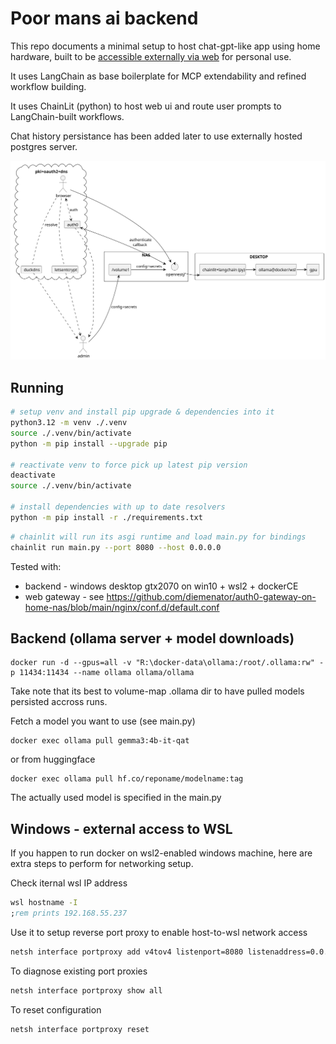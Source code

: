 # Poor mans ai backend

This repo documents a minimal setup to host chat-gpt-like app using home hardware, built to be [accessible externally via web](https://github.com/diemenator/auth0-gateway-on-home-nas) for personal use.

It uses LangChain as base boilerplate for MCP extendability and refined workflow building.

It uses ChainLit (python) to host web ui and route user prompts to LangChain-built workflows.

Chat history persistance has been added later to use externally hosted postgres server.

![setup.puml.svg](setup.puml.svg)

## Running

```bash
# setup venv and install pip upgrade & dependencies into it
python3.12 -m venv ./.venv
source ./.venv/bin/activate
python -m pip install --upgrade pip

# reactivate venv to force pick up latest pip version
deactivate
source ./.venv/bin/activate

# install dependencies with up to date resolvers
python -m pip install -r ./requirements.txt
```

```bash
# chainlit will run its asgi runtime and load main.py for bindings
chainlit run main.py --port 8080 --host 0.0.0.0
```

Tested with:
- backend - windows desktop gtx2070 on win10 + wsl2 + dockerCE
- web gateway - see https://github.com/diemenator/auth0-gateway-on-home-nas/blob/main/nginx/conf.d/default.conf

## Backend (ollama server + model downloads)

```
docker run -d --gpus=all -v "R:\docker-data\ollama:/root/.ollama:rw" -p 11434:11434 --name ollama ollama/ollama
```

Take note that its best to volume-map .ollama dir to have pulled models persisted accross runs.

Fetch a model you want to use (see main.py)

```
docker exec ollama pull gemma3:4b-it-qat
```

or from huggingface

```
docker exec ollama pull hf.co/reponame/modelname:tag
```

The actually used model is specified in the main.py

## Windows - external access to WSL 

If you happen to run docker on wsl2-enabled windows machine, here are extra steps to perform for networking setup.

Check iternal wsl IP address
```cmd
wsl hostname -I
;rem prints 192.168.55.237
```

Use it to setup reverse port proxy to enable host-to-wsl network access
```cmd
netsh interface portproxy add v4tov4 listenport=8080 listenaddress=0.0.0.0 connectport=8080 connectaddress=192.168.55.237
```

To diagnose existing port proxies
```cmd
netsh interface portproxy show all
```

To reset configuration
```cmd
netsh interface portproxy reset
```


